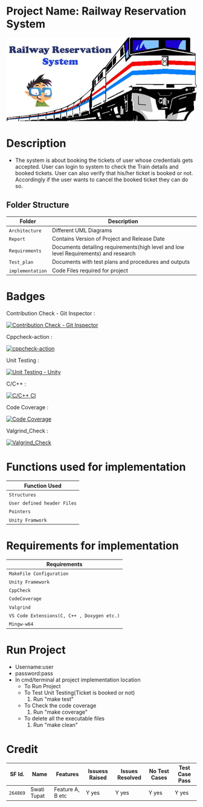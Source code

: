 
# Project Name: Railway Reservation System
![](others/online-railway-reservation-system-project.jpg)


# Description
* The system is about booking the tickets of user whose credentials gets accepted. User can login to system to check the Train details and booked tickets. User can also verify that his/her ticket is booked or not. Accordingly if the user wants to cancel the booked ticket they can do so.
 
## Folder Structure
Folder             | Description
-------------------| -----------------------------------------
`Architecture`         | Different UML Diagrams
`Report`         | Contains Version of Project and Release Date
`Requirements`   | Documents detailing requirements(high level and low level Requirements) and research
`Test_plan`      | Documents with test plans and procedures and outputs
`implementation` | Code Files required for project


# Badges
Contribution Check - Git Inspector :

[![Contribution Check - Git Inspector](https://github.com/swati-tupat/LTTS_Project/actions/workflows/Git_Inspector.yml/badge.svg)](https://github.com/swati-tupat/LTTS_Project/actions/workflows/Git_Inspector.yml)

Cppcheck-action :

[![cppcheck-action](https://github.com/swati-tupat/LTTS_Project/actions/workflows/cppcheck.yml/badge.svg)](https://github.com/swati-tupat/LTTS_Project/actions/workflows/cppcheck.yml)

Unit Testing :

[![Unit Testing - Unity](https://github.com/swati-tupat/LTTS_Project/actions/workflows/Unit-Testing.yml/badge.svg)](https://github.com/swati-tupat/LTTS_Project/actions/workflows/Unit-Testing.yml)

C/C++ :

[![C/C++ CI](https://github.com/swati-tupat/LTTS_Project/actions/workflows/c-cpp.yml/badge.svg)](https://github.com/swati-tupat/LTTS_Project/actions/workflows/c-cpp.yml)

Code Coverage :

[![Code Coverage](https://github.com/swati-tupat/LTTS_Project/actions/workflows/code-coverage.yml/badge.svg)](https://github.com/swati-tupat/LTTS_Project/actions/workflows/code-coverage.yml)

Valgrind_Check :

[![Valgrind_Check](https://github.com/swati-tupat/LTTS_Project/actions/workflows/Valgrind_Check.yml/badge.svg)](https://github.com/swati-tupat/LTTS_Project/actions/workflows/Valgrind_Check.yml)


# Functions used for implementation
Function Used            | 
-------------------|
`Structures`       |
`User defined header Files`       |
`Pointers`       |
`Unity Framwork`       |



# Requirements for implementation
Requirements          | 
-------------------|
`MakeFile Configuration`       |
`Unity Framework`       |
`CppCheck`       |
`CodeCoverage`       |
`Valgrind`       |
`VS Code Extensions(C, C++ , Doxygen etc.)`       |
`Mingw-w64`       |

# Run Project
* Username:user
* password:pass
* In cmd/terminal at project implementation location
	* To Run Project
	* To Test Unit Testing(Ticket is booked or not)
		1. Run "make test"
	* To Check the code coverage
		1. Run "make coverage"
	* To delete all the executable files
		1. Run "make clean"

# Credit

SF Id. |  Name   |    Features    | Issuess Raised |Issues Resolved|No Test Cases|Test Case Pass
-------|---------|----------------|----------------|---------------|-------------|--------------
`264869` | Swati Tupat  | Feature A, B etc    | Y yes     | Y yes   |Y yes   |Y yes     



